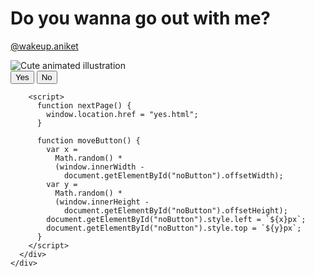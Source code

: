 <!DOCTYPE html>
<html lang="en">
  <head>
    <link rel="stylesheet" href="style.css" />
  </head>
  <body>
    <div class="container">
      <div>
        <h1 class="header_text">Do you wanna go out with me?</h1>
      </div>
      <p>
        <a href="https://www.instagram.com/wakeup.aniket//">@wakeup.aniket</a>
      </p>
      <div class="gif_container">
        <img
          src="https://i.postimg.cc/pdNqPxx1/milk-and-mocha-cute.gif"
          alt="Cute animated illustration"
        />
      </div>
      <div class="buttons">
        <button class="btn" id="yesButton" onclick="nextPage()">Yes</button>
        <button
          class="btn"
          id="noButton"
          onmouseover="moveButton()"
          onclick="moveButton()"
        >
          No
        </button>

        <script>
          function nextPage() {
            window.location.href = "yes.html";
          }

          function moveButton() {
            var x =
              Math.random() *
              (window.innerWidth -
                document.getElementById("noButton").offsetWidth);
            var y =
              Math.random() *
              (window.innerHeight -
                document.getElementById("noButton").offsetHeight);
            document.getElementById("noButton").style.left = `${x}px`;
            document.getElementById("noButton").style.top = `${y}px`;
          }
        </script>
      </div>
    </div>
  </body>
</html>
